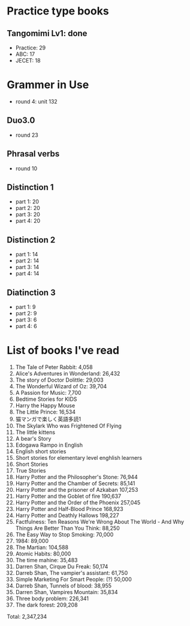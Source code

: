 # Practice type books

## Tangomimi Lv1: done
* Practice: 29
* ABC: 17
* JECET: 18

# Grammer in Use
* round 4: unit 132

## Duo3.0
- round 23

## Phrasal verbs
- round 10

## Distinction 1
- part 1: 20
- part 2: 20
- part 3: 20
- part 4: 20

## Distinction 2
- part 1: 14
- part 2: 14
- part 3: 14
- part 4: 14

## Diatinction 3
- part 1: 9
- part 2: 9
- part 3: 6
- part 4: 6

# List of books I've read
1. The Tale of Peter Rabbit: 4,058
1. Alice's Adventures in Wonderland: 26,432
1. The story of Doctor Dolittle: 29,003
1. The Wonderful Wizard of Oz: 39,704
1. A Passion for Music: 7,700
1. Bedtime Stories for KIDS
1. Harry the Happy Mouse
1. The Little Prince: 16,534
1. 猫マンガで楽しく英語多読1
1. The Skylark Who was Frightened Of Flying
1. The little kittens
1. A bear's Story
1. Edogawa Rampo in English
1. English short stories
1. Short stories for elementary level enghlish learners
1. Short Stories
1. True Stories
1. Harry Potter and the Philosopher's Stone: 76,944
1. Harry Potter and the Chamber of Secrets: 85,141
1. Harry Potter and the prisoner of Azkaban 107,253
1. Harry Potter and the Goblet of fire 190,637
1. Harry Potter and the Order of the Phoenix 257,045
1. Harry Potter and Half-Blood Prince 168,923
1. Harry Potter and Deathly Hallows 198,227
1. Factfulness: Ten Reasons We're Wrong About The World - And Why Things Are Better Than You Think: 88,250
1. The Easy Way to Stop Smoking: 70,000
1. 1984: 89,000
1. The Martian: 104,588
1. Atomic Habits: 80,000
1. The time mahine: 35,483
1. Darren Shan, Cirque Du Freak: 50,174
1. Darreb Shan, The vampier's assistant: 61,750
1. Simple Marketing For Smart People: (?) 50,000
1. Darreb Shan, Tunnels of blood: 38,955
1. Darren Shan, Vampires Mountain: 35,834
1. Three body problem: 226,341
1. The dark forest: 209,208

Total: 2,347,234